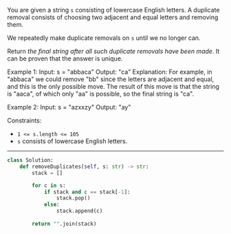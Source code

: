You are given a string `s` consisting of lowercase English letters. A duplicate removal consists of choosing two adjacent and equal letters and removing them.

We repeatedly make duplicate removals on `s` until we no longer can.

Return _the final string after all such duplicate removals have been made_. It can be proven that the answer is unique.

Example 1:
Input: s = "abbaca"
Output: "ca"
Explanation: 
For example, in "abbaca" we could remove "bb" since the letters are adjacent and equal, and this is the only possible move.  The result of this move is that the string is "aaca", of which only "aa" is possible, so the final string is "ca".

Example 2:
Input: s = "azxxzy"
Output: "ay"

Constraints:
- `1 <= s.length <= 105`
- `s` consists of lowercase English letters.

---

```python
class Solution:
    def removeDuplicates(self, s: str) -> str:
        stack = []

        for c in s:
            if stack and c == stack[-1]:
                stack.pop()
            else:
                stack.append(c)
        
        return "".join(stack)
```